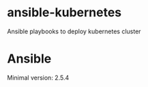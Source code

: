 # ansible-kubernetes
Ansible playbooks to deploy kubernetes cluster

# Ansible
Minimal version: 2.5.4
